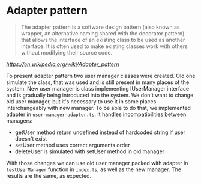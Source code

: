 # Adapter pattern

> The adapter pattern is a software design pattern (also known as wrapper, an alternative naming shared with the decorator pattern) that allows the interface of an existing class to be used as another interface. It is often used to make existing classes work with others without modifying their source code.

*https://en.wikipedia.org/wiki/Adapter_pattern*

To present adapter pattern two user manager classes were created. Old one simulate the class, that was used and is still present in many places of the system. New user manager is class implementing IUserManager interface and is gradually being introduced into the system. We don't want to change old user manager, but it's necessary to use it in some places interchangeably with new manager. To be able to do that, we implemented adapter in `user-manager-adapter.ts`. It handles incompatibilities between managers:
- getUser method return undefined instead of hardcoded string if user doesn't exist
- setUser method uses correct arguments order
- deleteUser is simulated with setUser method in old manager

With those changes we can use old user manager packed with adapter in `testUserManager` function in `index.ts`, as well as the new manager. The results are the same, as expected.

